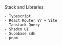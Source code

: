 Stack and Libraries

```
- Typescript
- React Router V7 + Vite
- Tanstack Query
- Shadcn UI
- Supabase sdk
- pnpm
```